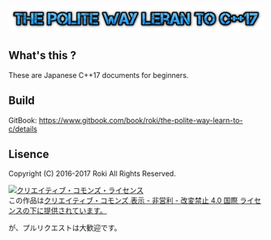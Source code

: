 # ![](/assets/cooltext217357454332119.png)

## What's this ?
These are Japanese C++17 documents for beginners.

## Build
GitBook: https://www.gitbook.com/book/roki/the-polite-way-learn-to-c/details

## Lisence
Copyright (C) 2016-2017 Roki All Rights Reserved.

<a rel="license" href="http://creativecommons.org/licenses/by-nc-nd/4.0/"><img alt="クリエイティブ・コモンズ・ライセンス" style="border-width:0" src="https://i.creativecommons.org/l/by-nc-nd/4.0/88x31.png" /></a><br />この作品は<a rel="license" href="http://creativecommons.org/licenses/by-nc-nd/4.0/">クリエイティブ・コモンズ 表示 - 非営利 - 改変禁止 4.0 国際 ライセンスの下に提供されています。</a>

が、プルリクエストは大歓迎です。
